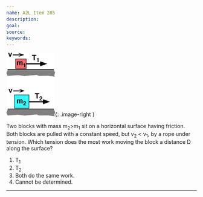 ```yaml
---
name: A2L Item 285
description: 
goal: 
source: 
keywords: 
---
```


![Item285_fig1.gif](../images/Item285_fig1.gif){: .image-right } 

Two blocks with mass m<sub>2</sub>>m<sub>1</sub> sit on a horizontal
surface having friction. Both blocks are pulled with a constant speed,
but v<sub>2</sub> < v<sub>1</sub>, by a rope under tension.  Which
tension does the most work moving the block a distance D along the
surface?

1. T<sub>1</sub>
2. T<sub>2</sub>
3. Both do the same work.
4. Cannot be determined.

<hr/>


